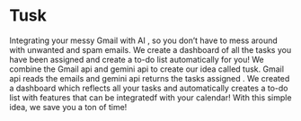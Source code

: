 # Tusk
Integrating your messy Gmail with AI , so you don’t have to mess around with unwanted and spam emails. We create a dashboard of all the tasks you have been assigned and create a to-do list automatically for you!
We combine the Gmail api and gemini api to create our idea called tusk.
Gmail api reads the emails and gemini api returns the tasks assigned .
We created a dashboard which reflects all your tasks and automatically creates a to-do list with features that can be integratedf with your calendar!
With this simple idea, we save you a ton of time!
